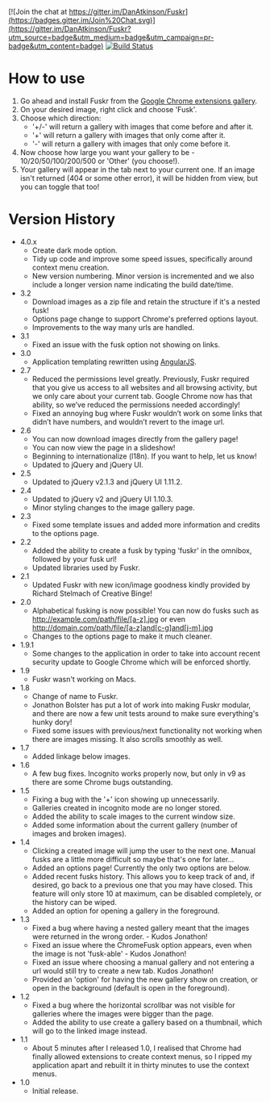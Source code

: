 [![Join the chat at https://gitter.im/DanAtkinson/Fuskr](https://badges.gitter.im/Join%20Chat.svg)](https://gitter.im/DanAtkinson/Fuskr?utm_source=badge&utm_medium=badge&utm_campaign=pr-badge&utm_content=badge)
[![Build Status](https://travis-ci.org/DanAtkinson/Fuskr.svg?branch=master)](https://travis-ci.org/DanAtkinson/Fuskr)

How to use
==========

1. Go ahead and install Fuskr from the [Google Chrome extensions gallery](https://chrome.google.com/webstore/detail/fuskr/glieaboaghdnlglpkekghloldikefofo).
1. On your desired image, right click and choose 'Fusk'.
1. Choose which direction:
   * '+/-' will return a gallery with images that come before and after it.
   * '+' will return a gallery with images that only come after it.
   * '-' will return a gallery with images that only come before it.
1. Now choose how large you want your gallery to be - 10/20/50/100/200/500 or 'Other' (you choose!).
1. Your gallery will appear in the tab next to your current one. If an image isn't returned (404 or some other error), it will be hidden from view, but you can toggle that too!


Version History
===============

* 4.0.x
  * Create dark mode option.
  * Tidy up code and improve some speed issues, specifically around context menu creation.
  * New version numbering. Minor version is incremented and we also include a longer version name indicating the build date/time.
* 3.2
  * Download images as a zip file and retain the structure if it's a nested fusk!
  * Options page change to support Chrome's preferred options layout.
  * Improvements to the way many urls are handled.
* 3.1
  * Fixed an issue with the fusk option not showing on links.
* 3.0
  * Application templating rewritten using [AngularJS](https://angularjs.org/).
* 2.7
  * Reduced the permissions level greatly. Previously, Fuskr required that you give us access to all websites and all browsing activity, but we only care about your current tab. Google Chrome now has that ability, so we’ve reduced the permissions needed accordingly!
  * Fixed an annoying bug where Fuskr wouldn’t work on some links that didn’t have numbers, and wouldn’t revert to the image url.
* 2.6
  * You can now download images directly from the gallery page!
  * You can now view the page in a slideshow!
  * Beginning to internationalize (l18n). If you want to help, let us know!
  * Updated to jQuery and jQuery UI.
* 2.5
  * Updated to jQuery v2.1.3 and jQuery UI 1.11.2.
* 2.4
  * Updated to jQuery v2 and jQuery UI 1.10.3.
  * Minor styling changes to the image gallery page.
* 2.3
  * Fixed some template issues and added more information and credits to the options page.
* 2.2
  * Added the ability to create a fusk by typing 'fuskr' in the omnibox, followed by your fusk url!
  * Updated libraries used by Fuskr.
* 2.1
  * Updated Fuskr with new icon/image goodness kindly provided by Richard Stelmach of Creative Binge!
* 2.0
  * Alphabetical fusking is now possible! You can now do fusks such as http://example.com/path/file/[a-z].jpg or even http://domain.com/path/file/[a-z]and[c-g]and[j-m].jpg
  * Changes to the options page to make it much cleaner.
* 1.9.1
  * Some changes to the application in order to take into account recent security update to Google Chrome which will be enforced shortly.
* 1.9
  * Fuskr wasn't working on Macs.
* 1.8
  * Change of name to Fuskr.
  * Jonathon Bolster has put a lot of work into making Fuskr modular, and there are now a few unit tests around to make sure everything's hunky dory!
  * Fixed some issues with previous/next functionality not working when there are images missing. It also scrolls smoothly as well.
* 1.7
  * Added linkage below images.
* 1.6
  * A few bug fixes. Incognito works properly now, but only in v9 as there are some Chrome bugs outstanding.
* 1.5
  * Fixing a bug with the '+' icon showing up unnecessarily.
  * Galleries created in incognito mode are no longer stored.
  * Added the ability to scale images to the current window size.
  * Added some information about the current gallery (number of images and broken images).
* 1.4
  * Clicking a created image will jump the user to the next one. Manual fusks are a little more difficult so maybe that's one for later...
  * Added an options page! Currently the only two options are below.
  * Added recent fusks history. This allows you to keep track of and, if desired, go back to a previous one that you may have closed. This feature will only store 10 at maximum, can be disabled completely, or the history can be wiped.
  * Added an option for opening a gallery in the foreground.
* 1.3
  * Fixed a bug where having a nested gallery meant that the images were returned in the wrong order. - Kudos Jonathon!
  * Fixed an issue where the ChromeFusk option appears, even when the image is not 'fusk-able' - Kudos Jonathon!
  * Fixed an issue where choosing a manual gallery and not entering a url would still try to create a new tab. Kudos Jonathon!
  * Provided an 'option' for having the new gallery show on creation, or open in the background (default is open in the foreground).
* 1.2
  * Fixed a bug where the horizontal scrollbar was not visible for galleries where the images were bigger than the page.
  * Added the ability to use create a gallery based on a thumbnail, which will go to the linked image instead.
* 1.1
  * About 5 minutes after I released 1.0, I realised that Chrome had finally allowed extensions to create context menus, so I ripped my application apart and rebuilt it in thirty minutes to use the context menus.
* 1.0
  * Initial release.
